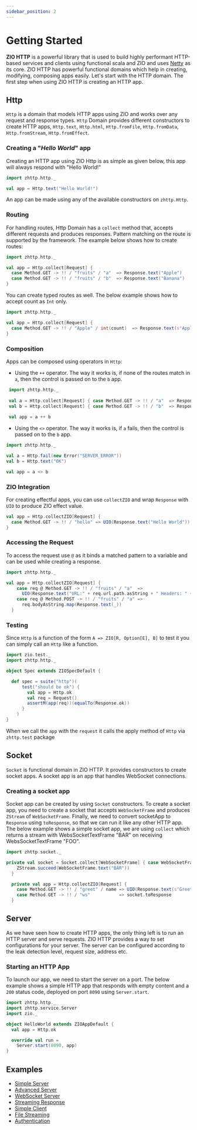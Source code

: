 ```yaml
---
sidebar_position: 2
---
```


# Getting Started

**ZIO HTTP** is a powerful library that is used to build highly performant HTTP-based services and clients using functional scala and ZIO and uses [Netty](https://netty.io/) as its core.
ZIO HTTP has powerful functional domains which help in creating, modifying, composing apps easily. Let's start with the HTTP domain.
The first step when using ZIO HTTP is creating an HTTP app. 

## Http

`Http` is a domain that models HTTP apps using ZIO and works over any request and response types. `Http` Domain provides different constructors to create HTTP apps, `Http.text`, `Http.html`, `Http.fromFile`, `Http.fromData`, `Http.fromStream`, `Http.fromEffect`.  

### Creating a "_Hello World_" app

Creating an HTTP app using ZIO Http is as simple as given below, this app will always respond with "Hello World!"

```scala
import zhttp.http._

val app = Http.text("Hello World!")
```
An app can be made using any of the available constructors on `zhttp.Http`.

### Routing

 For handling routes, Http Domain has a `collect` method that, accepts different requests and produces responses. Pattern matching on the route is supported by the framework.
The example below shows how to create routes:

```scala
import zhttp.http._

val app = Http.collect[Request] {
  case Method.GET -> !! / "fruits" / "a"  => Response.text("Apple")
  case Method.GET -> !! / "fruits" / "b"  => Response.text("Banana")
}
```
You can create typed routes as well. The below example shows how to accept count as `Int` only.
 ```scala
 import zhttp.http._
 
 val app = Http.collect[Request] {
   case Method.GET -> !! / "Apple" / int(count)  => Response.text(s"Apple: $count")
 }
 ```

### Composition

Apps can be composed using operators in `Http`:

- Using the `++` operator. The way it works is, if none of the routes match in `a`, then the control is passed on to the `b` app.

```scala
 import zhttp.http._
 
 val a = Http.collect[Request] { case Method.GET -> !! / "a"  => Response.ok }
 val b = Http.collect[Request] { case Method.GET -> !! / "b"  => Response.ok }
 
 val app = a ++ b
 ```


- Using the `<>` operator. The way it works is, if `a` fails, then the control is passed on to the `b` app.

```scala
import zhttp.http._

val a = Http.fail(new Error("SERVER_ERROR"))
val b = Http.text("OK")

val app = a <> b
```

### ZIO Integration

For creating effectful apps, you can use `collectZIO` and wrap `Response` with `UIO` to produce ZIO effect value.

```scala
val app = Http.collectZIO[Request] {
  case Method.GET -> !! / "hello" => UIO(Response.text("Hello World"))
}
```

### Accessing the Request

To access the request use `@` as it binds a matched pattern to a variable and can be used while creating a response.

```scala
import zhttp.http._

val app = Http.collectZIO[Request] {
    case req @ Method.GET -> !! / "fruits" / "a"  =>
      UIO(Response.text("URL:" + req.url.path.asString + " Headers: " + req.getHeaders))
    case req @ Method.POST -> !! / "fruits" / "a" =>
      req.bodyAsString.map(Response.text(_))
  }
```

### Testing

Since `Http` is a function of the form `A => ZIO[R, Option[E], B]` to test it you can simply call an `Http` like a function.

```scala
import zio.test._
import zhttp.http._

object Spec extends ZIOSpecDefault {

  def spec = suite("http")(
      test("should be ok") {
        val app = Http.ok
        val req = Request()
        assertM(app(req))(equalTo(Response.ok))
      }
    )
}
```
When we call the `app` with the `request` it calls the apply method of `Http` via `zhttp.test` package

## Socket

`Socket` is functional domain in ZIO HTTP. It provides constructors to create socket apps. 
A socket app is an app that handles WebSocket connections.

### Creating a socket app

Socket app can be created by using `Socket` constructors. To create a socket app, you need to create a socket that accepts `WebSocketFrame` and produces `ZStream` of `WebSocketFrame`.
Finally, we need to convert socketApp to `Response` using `toResponse`, so that we can run it like any other HTTP app.   
The below example shows a simple socket app, we are using `collect` which returns a stream with WebsSocketTextFrame "BAR" on receiving WebsSocketTextFrame "FOO".   

```scala
import zhttp.socket._

private val socket = Socket.collect[WebSocketFrame] { case WebSocketFrame.Text("FOO") =>
    ZStream.succeed(WebSocketFrame.text("BAR"))
  }

  private val app = Http.collectZIO[Request] {
    case Method.GET -> !! / "greet" / name => UIO(Response.text(s"Greetings {$name}!"))
    case Method.GET -> !! / "ws"           => socket.toResponse
  }
```

## Server

As we have seen how to create HTTP apps, the only thing left is to run an  HTTP server and serve requests.
ZIO HTTP provides a way to set configurations for your server. The server can be configured according to the leak detection level, request size, address etc. 

### Starting an HTTP App

To launch our app, we need to start the server on a port. The below example shows a simple HTTP app that responds with empty content and a `200` status code, deployed on port `8090` using `Server.start`.

```scala
import zhttp.http._
import zhttp.service.Server
import zio._

object HelloWorld extends ZIOAppDefault {
  val app = Http.ok

  override val run =
    Server.start(8090, app)
}
```

## Examples

- [Simple Server](https://dream11.github.io/zio-http/docs/v1.x/examples/zio-http-basic-examples/hello-world)
- [Advanced Server](https://dream11.github.io/zio-http/docs/v1.x/examples/advanced-examples/hello-world-advanced)
- [WebSocket Server](https://dream11.github.io/zio-http/docs/v1.x/examples/zio-http-basic-examples/web-socket)
- [Streaming Response](https://dream11.github.io/zio-http/docs/v1.x/examples/advanced-examples/stream-response)
- [Simple Client](https://dream11.github.io/zio-http/docs/v1.x/examples/zio-http-basic-examples/simple-client)
- [File Streaming](https://dream11.github.io/zio-http/docs/v1.x/examples/advanced-examples/stream-file)
- [Authentication](https://dream11.github.io/zio-http/docs/v1.x/examples/advanced-examples/authentication)
